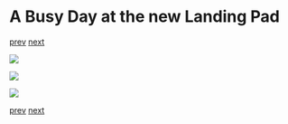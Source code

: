 # A Busy Day at the new Landing Pad

[prev](13-extender-ignition.md) [next](../README.md)

![](14-landing-pad-2_1.png)

![](14-landing-pad-2_2.png)

![](14-landing-pad-2_3.png)

[prev](13-extender-ignition.md) [next](../README.md)
